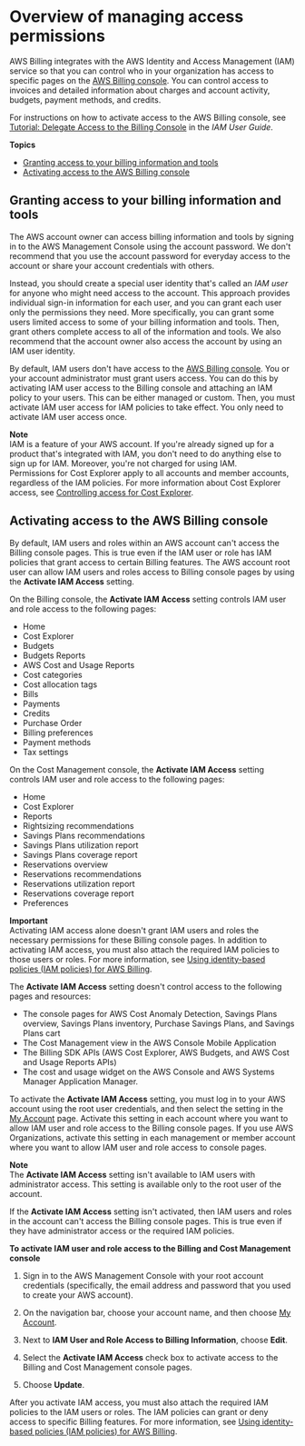 # Overview of managing access permissions<a name="control-access-billing"></a>

AWS Billing integrates with the AWS Identity and Access Management \(IAM\) service so that you can control who in your organization has access to specific pages on the [AWS Billing console](https://console.aws.amazon.com/billing/)\. You can control access to invoices and detailed information about charges and account activity, budgets, payment methods, and credits\.

For instructions on how to activate access to the AWS Billing console, see [Tutorial: Delegate Access to the Billing Console](https://docs.aws.amazon.com/IAM/latest/UserGuide/tutorial_billing.html) in the *IAM User Guide*\.

**Topics**
+ [Granting access to your billing information and tools](#grantaccess)
+ [Activating access to the AWS Billing console](#ControllingAccessWebsite-Activate)

## Granting access to your billing information and tools<a name="grantaccess"></a>

The AWS account owner can access billing information and tools by signing in to the AWS Management Console using the account password\. We don't recommend that you use the account password for everyday access to the account or share your account credentials with others\. 

Instead, you should create a special user identity that's called an *IAM user* for anyone who might need access to the account\. This approach provides individual sign\-in information for each user, and you can grant each user only the permissions they need\. More specifically, you can grant some users limited access to some of your billing information and tools\. Then, grant others complete access to all of the information and tools\. We also recommend that the account owner also access the account by using an IAM user identity\.

By default, IAM users don't have access to the [AWS Billing console](https://console.aws.amazon.com/billing/)\. You or your account administrator must grant users access\. You can do this by activating IAM user access to the Billing console and attaching an IAM policy to your users\. This can be either managed or custom\. Then, you must activate IAM user access for IAM policies to take effect\. You only need to activate IAM user access once\.

**Note**  
IAM is a feature of your AWS account\. If you're already signed up for a product that's integrated with IAM, you don't need to do anything else to sign up for IAM\. Moreover, you're not charged for using IAM\.  
Permissions for Cost Explorer apply to all accounts and member accounts, regardless of the IAM policies\. For more information about Cost Explorer access, see [Controlling access for Cost Explorer](ce-access.md)\.

## Activating access to the AWS Billing console<a name="ControllingAccessWebsite-Activate"></a>

By default, IAM users and roles within an AWS account can't access the Billing console pages\. This is true even if the IAM user or role has IAM policies that grant access to certain Billing features\. The AWS account root user can allow IAM users and roles access to Billing console pages by using the **Activate IAM Access** setting\.

On the Billing console, the **Activate IAM Access** setting controls IAM user and role access to the following pages:
+ Home
+ Cost Explorer
+ Budgets
+ Budgets Reports
+ AWS Cost and Usage Reports
+ Cost categories
+ Cost allocation tags
+ Bills
+ Payments
+ Credits
+ Purchase Order
+ Billing preferences
+ Payment methods
+ Tax settings

On the Cost Management console, the **Activate IAM Access** setting controls IAM user and role access to the following pages:
+ Home
+ Cost Explorer
+ Reports
+ Rightsizing recommendations
+ Savings Plans recommendations
+ Savings Plans utilization report
+ Savings Plans coverage report
+ Reservations overview
+ Reservations recommendations
+ Reservations utilization report
+ Reservations coverage report
+ Preferences

**Important**  
Activating IAM access alone doesn't grant IAM users and roles the necessary permissions for these Billing console pages\. In addition to activating IAM access, you must also attach the required IAM policies to those users or roles\. For more information, see [Using identity\-based policies \(IAM policies\) for AWS Billing](billing-permissions-ref.md)\.

The **Activate IAM Access** setting doesn't control access to the following pages and resources:
+ The console pages for AWS Cost Anomaly Detection, Savings Plans overview, Savings Plans inventory, Purchase Savings Plans, and Savings Plans cart
+ The Cost Management view in the AWS Console Mobile Application
+ The Billing SDK APIs \(AWS Cost Explorer, AWS Budgets, and AWS Cost and Usage Reports APIs\)
+ The cost and usage widget on the AWS Console and AWS Systems Manager Application Manager\.

To activate the **Activate IAM Access** setting, you must log in to your AWS account using the root user credentials, and then select the setting in the [My Account](https://console.aws.amazon.com/billing/home#/account) page\. Activate this setting in each account where you want to allow IAM user and role access to the Billing console pages\. If you use AWS Organizations, activate this setting in each management or member account where you want to allow IAM user and role access to console pages\.

**Note**  
The **Activate IAM Access** setting isn't available to IAM users with administrator access\. This setting is available only to the root user of the account\.

If the **Activate IAM Access** setting isn't activated, then IAM users and roles in the account can't access the Billing console pages\. This is true even if they have administrator access or the required IAM policies\.<a name="billing-activate-iam-access"></a>

**To activate IAM user and role access to the Billing and Cost Management console**

1. Sign in to the AWS Management Console with your root account credentials \(specifically, the email address and password that you used to create your AWS account\)\.

1. On the navigation bar, choose your account name, and then choose [My Account](https://console.aws.amazon.com/billing/home#/account)\.

1. Next to **IAM User and Role Access to Billing Information**, choose **Edit**\.

1. Select the **Activate IAM Access** check box to activate access to the Billing and Cost Management console pages\.

1. Choose **Update**\.

After you activate IAM access, you must also attach the required IAM policies to the IAM users or roles\. The IAM policies can grant or deny access to specific Billing features\. For more information, see [Using identity\-based policies \(IAM policies\) for AWS Billing](billing-permissions-ref.md)\.